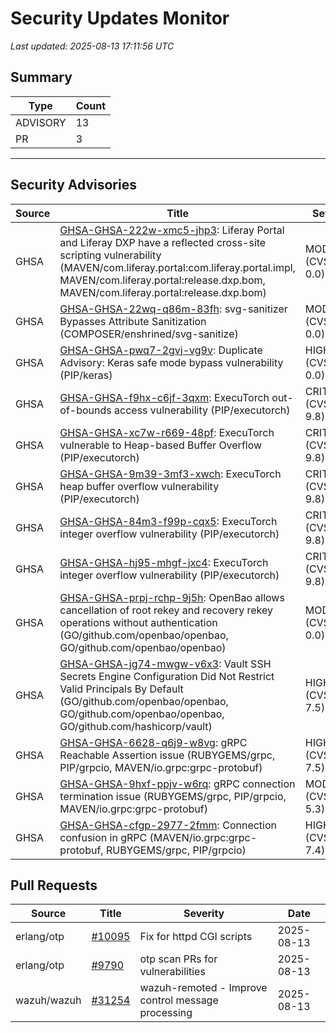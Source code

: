 # Security Updates Monitor

*Last updated: 2025-08-13 17:11:56 UTC*

## Summary
| Type | Count |
|------|-------|
| ADVISORY | 13 |
| PR | 3 |

---

## Security Advisories

| Source | Title | Severity | Date |
|--------|-------|----------|------|
| GHSA | [GHSA-GHSA-222w-xmc5-jhp3](https://github.com/advisories/GHSA-222w-xmc5-jhp3): Liferay Portal and Liferay DXP have a reflected cross-site scripting vulnerability (MAVEN/com.liferay.portal:com.liferay.portal.impl, MAVEN/com.liferay.portal:release.dxp.bom, MAVEN/com.liferay.portal:release.dxp.bom) | MODERATE (CVSS: 0.0) | 2025-08-12 |
| GHSA | [GHSA-GHSA-22wq-q86m-83fh](https://github.com/advisories/GHSA-22wq-q86m-83fh): svg-sanitizer Bypasses Attribute Sanitization (COMPOSER/enshrined/svg-sanitize) | MODERATE (CVSS: 0.0) | 2025-08-12 |
| GHSA | [GHSA-GHSA-pwq7-2gvj-vg9v](https://github.com/advisories/GHSA-pwq7-2gvj-vg9v): Duplicate Advisory: Keras safe mode bypass vulnerability (PIP/keras) | HIGH (CVSS: 0.0) | 2025-08-11 |
| GHSA | [GHSA-GHSA-f9hx-c6jf-3qxm](https://github.com/advisories/GHSA-f9hx-c6jf-3qxm): ExecuTorch out-of-bounds access vulnerability (PIP/executorch) | CRITICAL (CVSS: 9.8) | 2025-08-08 |
| GHSA | [GHSA-GHSA-xc7w-r669-48pf](https://github.com/advisories/GHSA-xc7w-r669-48pf): ExecuTorch vulnerable to Heap-based Buffer Overflow (PIP/executorch) | CRITICAL (CVSS: 9.8) | 2025-08-08 |
| GHSA | [GHSA-GHSA-9m39-3mf3-xwch](https://github.com/advisories/GHSA-9m39-3mf3-xwch): ExecuTorch heap buffer overflow vulnerability (PIP/executorch) | CRITICAL (CVSS: 9.8) | 2025-08-08 |
| GHSA | [GHSA-GHSA-84m3-f99p-cqx5](https://github.com/advisories/GHSA-84m3-f99p-cqx5): ExecuTorch integer overflow vulnerability (PIP/executorch) | CRITICAL (CVSS: 9.8) | 2025-08-08 |
| GHSA | [GHSA-GHSA-hj95-mhgf-jxc4](https://github.com/advisories/GHSA-hj95-mhgf-jxc4): ExecuTorch integer overflow vulnerability (PIP/executorch) | CRITICAL (CVSS: 9.8) | 2025-08-08 |
| GHSA | [GHSA-GHSA-prpj-rchp-9j5h](https://github.com/advisories/GHSA-prpj-rchp-9j5h): OpenBao allows cancellation of root rekey and recovery rekey operations without authentication (GO/github.com/openbao/openbao, GO/github.com/openbao/openbao) | MODERATE (CVSS: 0.0) | 2025-06-26 |
| GHSA | [GHSA-GHSA-jg74-mwgw-v6x3](https://github.com/advisories/GHSA-jg74-mwgw-v6x3): Vault SSH Secrets Engine Configuration Did Not Restrict Valid Principals By Default (GO/github.com/openbao/openbao, GO/github.com/openbao/openbao, GO/github.com/hashicorp/vault) | HIGH (CVSS: 7.5) | 2024-09-26 |
| GHSA | [GHSA-GHSA-6628-q6j9-w8vg](https://github.com/advisories/GHSA-6628-q6j9-w8vg): gRPC Reachable Assertion issue (RUBYGEMS/grpc, PIP/grpcio, MAVEN/io.grpc:grpc-protobuf) | HIGH (CVSS: 7.5) | 2023-07-06 |
| GHSA | [GHSA-GHSA-9hxf-ppjv-w6rq](https://github.com/advisories/GHSA-9hxf-ppjv-w6rq): gRPC connection termination issue (RUBYGEMS/grpc, PIP/grpcio, MAVEN/io.grpc:grpc-protobuf) | MODERATE (CVSS: 5.3) | 2023-07-06 |
| GHSA | [GHSA-GHSA-cfgp-2977-2fmm](https://github.com/advisories/GHSA-cfgp-2977-2fmm): Connection confusion in gRPC (MAVEN/io.grpc:grpc-protobuf, RUBYGEMS/grpc, PIP/grpcio) | HIGH (CVSS: 7.4) | 2023-07-05 |

## Pull Requests

| Source | Title | Severity | Date |
|--------|-------|----------|------|
| erlang/otp | [#10095](https://github.com/erlang/otp/pull/10095) | Fix for httpd CGI scripts | 2025-08-13 |
| erlang/otp | [#9790](https://github.com/erlang/otp/pull/9790) | otp scan PRs for vulnerabilities | 2025-08-13 |
| wazuh/wazuh | [#31254](https://github.com/wazuh/wazuh/pull/31254) | wazuh-remoted - Improve control message processing | 2025-08-13 |

